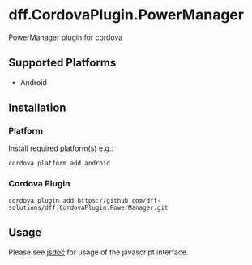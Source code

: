 # dff.CordovaPlugin.PowerManager
PowerManager plugin for cordova

## Supported Platforms
* Android

## Installation

### Platform
Install required platform(s) e.g.:

    cordova platform add android


### Cordova Plugin

    cordova plugin add https://github.com/dff-solutions/dff.CordovaPlugin.PowerManager.git

## Usage
Please see [jsdoc](/doc/jsdoc/) for usage of the javascript interface.
